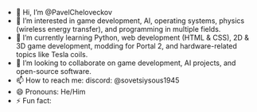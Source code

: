 - 👋 Hi, I’m @PavelCheloveckov
- 👀 I’m interested in game development, AI, operating systems, physics (wireless energy transfer), and programming in multiple fields.
- 🌱 I’m currently learning Python, web development (HTML & CSS), 2D & 3D game development, modding for Portal 2, and hardware-related topics like Tesla coils.
- 💞️ I’m looking to collaborate on game development, AI projects, and open-source software.
- 📫 How to reach me: discord: @sovetsiysous1945
- 😄 Pronouns: He/Him
- ⚡ Fun fact: 

<!---
PavelCheloveckov/PavelCheloveckov is a ✨ special ✨ repository because its `README.md` (this file) appears on your GitHub profile.
You can click the Preview link to take a look at your changes.
--->
